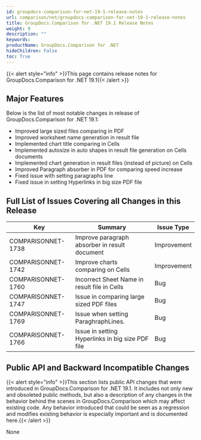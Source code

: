 ```yaml
---
id: groupdocs-comparison-for-net-19-1-release-notes
url: comparison/net/groupdocs-comparison-for-net-19-1-release-notes
title: GroupDocs.Comparison for .NET 19.1 Release Notes
weight: 9
description: ""
keywords:
productName: GroupDocs.Comparison for .NET
hideChildren: False
toc: True
---
```


{{< alert style="info" >}}This page contains release notes for GroupDocs.Comparison for .NET 19.1{{< /alert >}}

## Major Features

Below is the list of most notable changes in release of GroupDocs.Comparison for .NET 19.1:

- Improved large sized files comparing in PDF
- Improved worksheet name generation in result file
- Implemented chart title comparing in Cells
- Implemented autosize in auto shapes in result file generation on Cells documents
- Implemented chart generation in result files (instead of picture) on Cells
- Improved Paragraph absorber in PDF for comparing speed increase
- Fixed issue with setting paragraphs line
- Fixed issue in setting Hyperlinks in big size PDF file

## Full List of Issues Covering all Changes in this Release

| Key                | Summary                                          | Issue Type  |
| ------------------ | ------------------------------------------------ | ----------- |
| COMPARISONNET-1738 | Improve paragraph absorber in result document    | Improvement |
| COMPARISONNET-1742 | Improve charts comparing on Cells                | Improvement |
| COMPARISONNET-1760 | Incorrect Sheet Name in result file in Cells     | Bug         |
| COMPARISONNET-1747 | Issue in comparing large sized PDF files         | Bug         |
| COMPARISONNET-1769 | Issue when setting ParaghraphLines.              | Bug         |
| COMPARISONNET-1766 | Issue in setting Hyperlinks in big size PDF file | Bug         |

## Public API and Backward Incompatible Changes

{{< alert style="info" >}}This section lists public API changes that were introduced in GroupDocs.Comparison for .NET 19.1. It includes not only new and obsoleted public methods, but also a description of any changes in the behavior behind the scenes in GroupDocs.Comparison which may affect existing code. Any behavior introduced that could be seen as a regression and modifies existing behavior is especially important and is documented here.{{< /alert >}}

None
